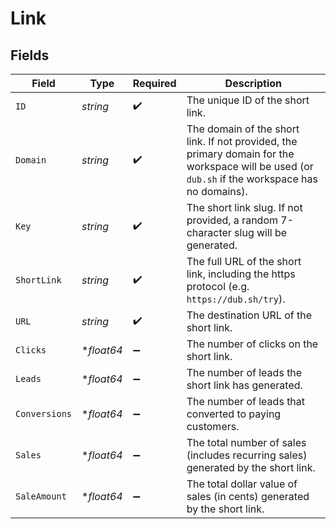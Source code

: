 # Link


## Fields

| Field                                                                                                                                           | Type                                                                                                                                            | Required                                                                                                                                        | Description                                                                                                                                     |
| ----------------------------------------------------------------------------------------------------------------------------------------------- | ----------------------------------------------------------------------------------------------------------------------------------------------- | ----------------------------------------------------------------------------------------------------------------------------------------------- | ----------------------------------------------------------------------------------------------------------------------------------------------- |
| `ID`                                                                                                                                            | *string*                                                                                                                                        | :heavy_check_mark:                                                                                                                              | The unique ID of the short link.                                                                                                                |
| `Domain`                                                                                                                                        | *string*                                                                                                                                        | :heavy_check_mark:                                                                                                                              | The domain of the short link. If not provided, the primary domain for the workspace will be used (or `dub.sh` if the workspace has no domains). |
| `Key`                                                                                                                                           | *string*                                                                                                                                        | :heavy_check_mark:                                                                                                                              | The short link slug. If not provided, a random 7-character slug will be generated.                                                              |
| `ShortLink`                                                                                                                                     | *string*                                                                                                                                        | :heavy_check_mark:                                                                                                                              | The full URL of the short link, including the https protocol (e.g. `https://dub.sh/try`).                                                       |
| `URL`                                                                                                                                           | *string*                                                                                                                                        | :heavy_check_mark:                                                                                                                              | The destination URL of the short link.                                                                                                          |
| `Clicks`                                                                                                                                        | **float64*                                                                                                                                      | :heavy_minus_sign:                                                                                                                              | The number of clicks on the short link.                                                                                                         |
| `Leads`                                                                                                                                         | **float64*                                                                                                                                      | :heavy_minus_sign:                                                                                                                              | The number of leads the short link has generated.                                                                                               |
| `Conversions`                                                                                                                                   | **float64*                                                                                                                                      | :heavy_minus_sign:                                                                                                                              | The number of leads that converted to paying customers.                                                                                         |
| `Sales`                                                                                                                                         | **float64*                                                                                                                                      | :heavy_minus_sign:                                                                                                                              | The total number of sales (includes recurring sales) generated by the short link.                                                               |
| `SaleAmount`                                                                                                                                    | **float64*                                                                                                                                      | :heavy_minus_sign:                                                                                                                              | The total dollar value of sales (in cents) generated by the short link.                                                                         |